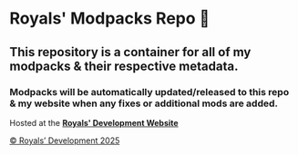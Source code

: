 # Royals' Modpacks Repo :briefcase:

## This repository is a container for all of my modpacks & their respective metadata.

### Modpacks will be automatically updated/released to this repo & my website when any fixes or additional mods are added.

Hosted at the **[Royals' Development Website](https://frvrroyals.github.io/modpacks.html)**

[© Royals’ Development 2025](LICENSE.md/)



